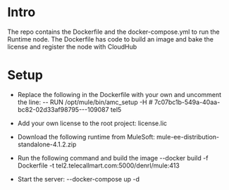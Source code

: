 # Intro
The repo contains the Dockerfile and the docker-compose.yml to run the Runtime node.
The Dockerfile has code to build an image and bake the license and register the node with CloudHub

# Setup
- Replace the following in the Dockerfile with your own and uncomment the line: 
-- RUN /opt/mule/bin/amc_setup -H # 7c07bc1b-549a-40aa-bc82-02d33af98795---109087 tel5
- Add your own license to the root project: license.lic 
- Download the following runtime from MuleSoft: mule-ee-distribution-standalone-4.1.2.zip

- Run the following command and build the image
--docker build -f Dockerfile -t tel2.telecallmart.com:5000/denrl/mule:413

- Start the server:
--docker-compose up -d
